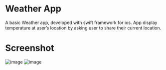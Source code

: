 # Weather App

A basic Weather app, developed with swift framework for ios. App display temperature at user’s location by asking user to share their current location.

# Screenshot 

![image](https://github.com/AnshikaSrivastava25/WeatherApp-Swift-/assets/75130949/8d587779-2514-4028-b86b-e175086ebffa&size=6x4)
![image](https://github.com/AnshikaSrivastava25/WeatherApp-Swift-/assets/75130949/1b2bc0a9-53ab-462d-8c1e-f8ebd951ab2f)  

